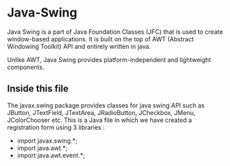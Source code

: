 # Java-Swing
Java Swing is a part of Java Foundation Classes (JFC) that is used to create window-based applications. It is built on the top of AWT (Abstract Windowing Toolkit) API and entirely written in java.

Unlike AWT, Java Swing provides platform-independent and lightweight components.

## Inside this file

The javax.swing package provides classes for java swing API such as JButton, JTextField, JTextArea, JRadioButton, JCheckbox, JMenu, JColorChooser etc.
This is a Java file in which we have created a registration form using 3 libraries :
* import javax.swing.*;  
* import java.awt.*;  
* import java.awt.event.*;  
  
